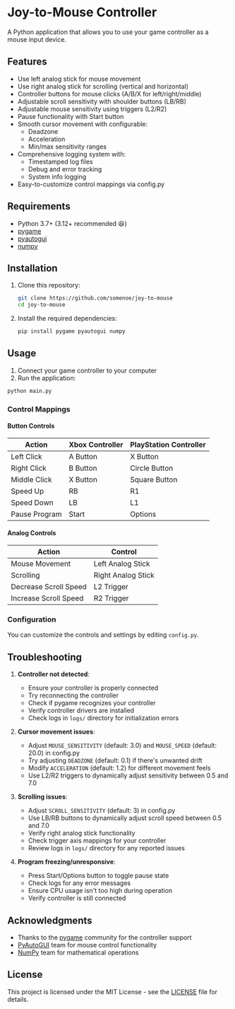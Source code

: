 # Joy-to-Mouse Controller

A Python application that allows you to use your game controller as a mouse input device.

## Features

- Use left analog stick for mouse movement
- Use right analog stick for scrolling (vertical and horizontal)
- Controller buttons for mouse clicks (A/B/X for left/right/middle)
- Adjustable scroll sensitivity with shoulder buttons (LB/RB)
- Adjustable mouse sensitivity using triggers (L2/R2)
- Pause functionality with Start button
- Smooth cursor movement with configurable:
  - Deadzone
  - Acceleration
  - Min/max sensitivity ranges
- Comprehensive logging system with:
  - Timestamped log files
  - Debug and error tracking
  - System info logging
- Easy-to-customize control mappings via config.py

## Requirements

- Python 3.7+ (3.12+ recommended 😆)
- [pygame](https://www.pygame.org/)
- [pyautogui](https://pyautogui.readthedocs.io/)
- [numpy](https://numpy.org/)

## Installation

1. Clone this repository:

    ```bash
    git clone https://github.com/somenoe/joy-to-mouse
    cd joy-to-mouse
    ```

2. Install the required dependencies:

    ```bash
    pip install pygame pyautogui numpy
    ```

## Usage

1. Connect your game controller to your computer
2. Run the application:

```bash
python main.py
```

### Control Mappings

#### Button Controls

| Action          | Xbox Controller | PlayStation Controller |
|-----------------|-----------------|------------------------|
| Left Click      | A Button        | X Button               |
| Right Click     | B Button        | Circle Button          |
| Middle Click    | X Button        | Square Button          |
| Speed Up        | RB              | R1                     |
| Speed Down      | LB              | L1                     |
| Pause Program   | Start           | Options                |

#### Analog Controls

| Action                   | Control                |
|--------------------------|------------------------|
| Mouse Movement           | Left Analog Stick      |
| Scrolling                | Right Analog Stick     |
| Decrease Scroll Speed    | L2 Trigger             |
| Increase Scroll Speed    | R2 Trigger             |

### Configuration

You can customize the controls and settings by editing `config.py`.

## Troubleshooting

1. **Controller not detected**:
   - Ensure your controller is properly connected
   - Try reconnecting the controller
   - Check if pygame recognizes your controller
   - Verify controller drivers are installed
   - Check logs in `logs/` directory for initialization errors

2. **Cursor movement issues**:
   - Adjust `MOUSE_SENSITIVITY` (default: 3.0) and `MOUSE_SPEED` (default: 20.0) in config.py
   - Try adjusting `DEADZONE` (default: 0.1) if there's unwanted drift
   - Modify `ACCELERATION` (default: 1.2) for different movement feels
   - Use L2/R2 triggers to dynamically adjust sensitivity between 0.5 and 7.0

3. **Scrolling issues**:
   - Adjust `SCROLL_SENSITIVITY` (default: 3) in config.py
   - Use LB/RB buttons to dynamically adjust scroll speed between 0.5 and 7.0
   - Verify right analog stick functionality
   - Check trigger axis mappings for your controller
   - Review logs in `logs/` directory for any reported issues

4. **Program freezing/unresponsive**:
   - Press Start/Options button to toggle pause state
   - Check logs for any error messages
   - Ensure CPU usage isn't too high during operation
   - Verify controller is still connected

## Acknowledgments

- Thanks to the [pygame](https://www.pygame.org) community for the controller support
- [PyAutoGUI](https://pyautogui.readthedocs.io) team for mouse control functionality
- [NumPy](https://numpy.org) team for mathematical operations

## License

This project is licensed under the MIT License - see the [LICENSE](LICENSE) file for details.
